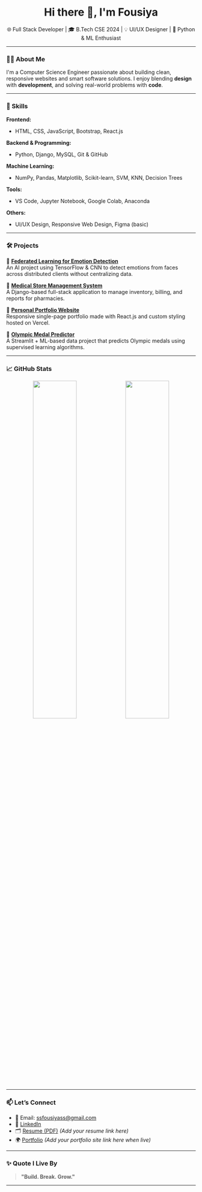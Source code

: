 <h1 align="center">Hi there 👋, I'm Fousiya</h1>
<p align="center">
  🌐 Full Stack Developer | 🎓 B.Tech CSE 2024 | 💡 UI/UX Designer | 🤖 Python & ML Enthusiast
</p>

---

### 👩‍💻 About Me

I'm a Computer Science Engineer passionate about building clean, responsive websites and smart software solutions. I enjoy blending **design** with **development**, and solving real-world problems with **code**.

---

### 🚀 Skills

**Frontend:**
- HTML, CSS, JavaScript, Bootstrap, React.js

**Backend & Programming:**
- Python, Django, MySQL, Git & GitHub

**Machine Learning:**
- NumPy, Pandas, Matplotlib, Scikit-learn, SVM, KNN, Decision Trees

**Tools:**
- VS Code, Jupyter Notebook, Google Colab, Anaconda

**Others:**
- UI/UX Design, Responsive Web Design, Figma (basic)

---

### 🛠️ Projects

📌 **[Federated Learning for Emotion Detection](#)**  
An AI project using TensorFlow & CNN to detect emotions from faces across distributed clients without centralizing data.

📌 **[Medical Store Management System](#)**  
A Django-based full-stack application to manage inventory, billing, and reports for pharmacies.

📌 **[Personal Portfolio Website](#)**  
Responsive single-page portfolio made with React.js and custom styling hosted on Vercel.

📌 **[Olympic Medal Predictor](#)**  
A Streamlit + ML-based data project that predicts Olympic medals using supervised learning algorithms.

---

### 📈 GitHub Stats

<p align="center">
  <img src="https://github-readme-stats.vercel.app/api?username=Devlper-Fousi&show_icons=true&theme=radical" width="48%" />
  <img src="https://github-readme-stats.vercel.app/api/top-langs/?username=Devlper-Fousi&layout=compact&theme=radical" width="48%" />
</p>

---

### 📫 Let’s Connect

- 📧 Email: ssfousiyass@gmail.com  
- 🔗 [LinkedIn](https://www.linkedin.com/in/fousi2604/)  
- 🗂️ [Resume (PDF)](#) *(Add your resume link here)*  
- 🌍 [Portfolio](#) *(Add your portfolio site link here when live)*

---

### ✨ Quote I Live By

> **"Build. Break. Grow."**

---

